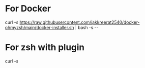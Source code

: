 # For Docker 
curl -s https://raw.githubusercontent.com/jakkreerat2540/docker-ohmyzsh/main/docker-installer.sh | bash -s --

# For zsh with plugin 

curl -s 
